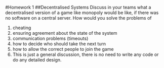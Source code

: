 #Homework 1
##Decentralised Systems
Discuss in your teams what a decentralised version of a game like monopoly would be
like, if there was no software on a central server.
How would you solve the problems of
1. cheating
2. ensuring agreement about the state of the system
3. communication problems (timeouts)
4. how to decide who should take the next turn
5. how to allow the correct people to join the game
6. This is just a general discussion, there is no need to write any code or do any detailed
design.